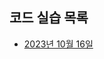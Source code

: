 ## 코드 실습 목록

- [2023년 10월 16일](https://codesandbox.io/s/study-prototype-89k8fy?file=/src/index.mjs)
